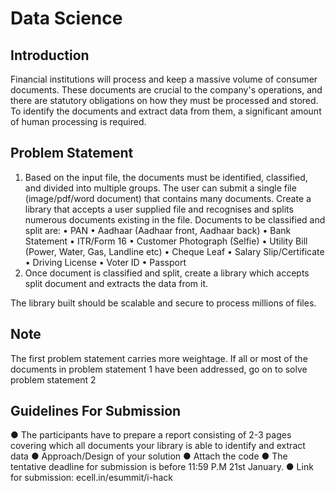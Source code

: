 # Data Science
## Introduction
Financial institutions will process and keep a massive volume of consumer
documents. These documents are crucial to the company's operations, and there
are statutory obligations on how they must be processed and stored. To identify
the documents and extract data from them, a significant amount of human
processing is required.
## Problem Statement
1) Based on the input file, the documents must be identified, classified, and divided
into multiple groups. The user can submit a single file (image/pdf/word document)
that contains many documents. Create a library that accepts a user supplied file and
recognises and splits numerous documents existing in the file.
Documents to be classified and split are:
• PAN
• Aadhaar (Aadhaar front, Aadhaar back)
• Bank Statement
• ITR/Form 16
• Customer Photograph (Selfie)
• Utility Bill (Power, Water, Gas, Landline etc)
• Cheque Leaf
• Salary Slip/Certificate
• Driving License
• Voter ID
• Passport
2) Once document is classified and split, create a library which accepts split
document and extracts the data from it.

The library built should be scalable and secure to process millions of files.

## Note
The first problem statement carries more weightage. If all or most of the documents
in problem statement 1 have been addressed, go on to solve problem statement 2

## Guidelines For Submission
● The participants have to prepare a report consisting of 2-3 pages covering
which all documents your library is able to identify and extract data ●
Approach/Design of your solution
● Attach the code
● The tentative deadline for submission is before 11:59 P.M 21st January.
● Link for submission: ecell.in/esummit/i-hack
